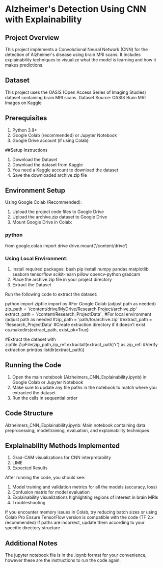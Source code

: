 # Alzheimer's Detection Using CNN with Explainability

## Project Overview
This project implements a Convolutional Neural Network (CNN) for the detection of Alzheimer's disease
using brain MRI scans. It includes explainability techniques to visualize what the model is learning and
how it makes predictions.

## Dataset
This project uses the OASIS (Open Access Series of Imaging Studies) dataset containing brain MRI
scans.
Dataset Source: OASIS Brain MRI Images on Kaggle

## Prerequisites
1. Python 3.8+
2. Google Colab (recommended) or Jupyter Notebook
3. Google Drive account (if using Colab)

##Setup Instructions
1. Download the Dataset
2. Download the dataset from Kaggle
3. You need a Kaggle account to download the dataset
4. Save the downloaded archive.zip file

## Environment Setup
Using Google Colab (Recommended):
1. Upload the project code files to Google Drive
2. Upload the archive.zip dataset to Google Drive
3. Mount Google Drive in Colab:
  
### python
from google.colab import drive
drive.mount('/content/drive')

### Using Local Environment:
1. Install required packages:
bash
pip install numpy pandas matplotlib seaborn tensorflow scikit-learn pillow
opencv-python gradcam
2. Place the archive.zip file in your project directory
3. Extract the Dataset

Run the following code to extract the dataset:

python
import zipfile
import os
#For Google Colab (adjust path as needed)
zip_path = '/content/drive/MyDrive/Research Project/archive.zip'
extract_path = '/content/Research_ProjectData'_
#For local environment (adjust path as needed
#zip_path = 'path/to/archive.zip'
#extract_path = 'Research_ProjectData'
#Create extraction directory if it doesn't exist
os.makedirs(extract_path, exist_ok=True)

#Extract the dataset
with zipfile.ZipFile(zip_path,zip_ref.extractall(extract_path)'r') as zip_ref:
#Verify extraction
print(os.listdir(extract_path))

## Running the Code

1. Open the main notebook (Alzheimers_CNN_Explainability.ipynb) in Google Colab or Jupyter Notebook
2. Make sure to update any file paths in the notebook to match where you extracted the dataset
3. Run the cells in sequential order

## Code Structure
Alzheimers_CNN_Explainability.ipynb: Main notebook containing data preprocessing, modeltraining, evaluation, and explainability techniques

## Explainability Methods Implemented
1. Grad-CAM visualizations for CNN interpretability
2. LIME
3. Expected Results
   
After running the code, you should see:
1. Model training and validation metrics for all the models (accuracy, loss)
2. Confusion matrix for model evaluation
3. Explainability visualizations highlighting regions of interest in brain MRIs
4. Troubleshooting

If you encounter memory issues in Colab, try reducing batch sizes or using Colab Pro
Ensure TensorFlow version is compatible with the code (TF 2.x recommended)
If paths are incorrect, update them according to your specific directory structure

## Additional Notes

The jupyter notebook file is in the .ipynb format for your convenience, however these are the
instructions to run the code again.
